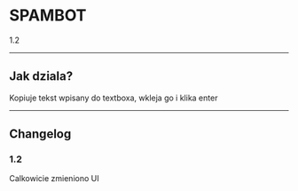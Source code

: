 <h1> SPAMBOT </h1>
<p> 1.2 </p>
<hr>
<h2> Jak dziala? </h2>

Kopiuje tekst wpisany do textboxa, wkleja go i klika enter
<hr>
<h2> Changelog </h2>

<h3> 1.2 </h3> 
Calkowicie zmieniono UI



